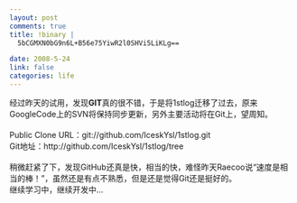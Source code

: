 ```yaml
--- 
layout: post
comments: true
title: !binary |
  5bCGMXN0bG9n6L+B56e75YiwR2l0SHVi5LiKLg==

date: 2008-5-24
link: false
categories: life
---
```

<p>经过昨天的试用，发现<strong>GIT</strong>真的很不错，于是将1stlog迁移了过去，原来GoogleCode上的SVN将保持同步更新，另外主要活动将在Git上，望周知。<br />
<br />
Public&nbsp;Clone&nbsp;URL：git://github.com/IceskYsl/1stlog.git<br />
Git地址：http://github.com/IceskYsl/1stlog/tree<br />
<br />
稍微赶紧了下，发现GitHub还真是快，相当的快，难怪昨天Raecoo说&ldquo;速度是相当的棒！&rdquo;，虽然还是有点不熟悉，但是还是觉得Git还是挺好的。<br />
继续学习中，继续开发中...</p>
